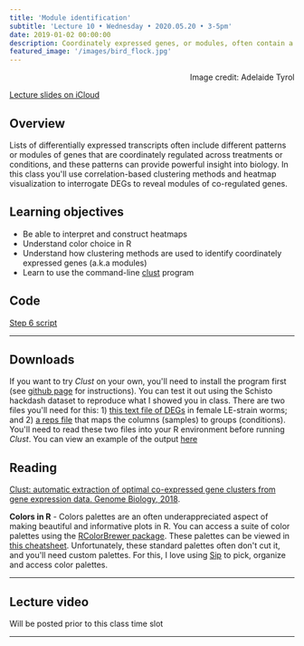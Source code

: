```yaml
---
title: 'Module identification'
subtitle: 'Lecture 10 • Wednesday • 2020.05.20 • 3-5pm'
date: 2019-01-02 00:00:00
description: Coordinately expressed genes, or modules, often contain a more coherent functional signature.  We'll discuss strategies for clustering expression data to identify these modules, setting the stage for downstream function enrichment analysis to be covered in the next class.
featured_image: '/images/bird_flock.jpg'
---
```


<div style="text-align: right"> Image credit: Adelaide Tyrol </div>

[Lecture slides on iCloud](https://www.icloud.com/keynote/0MGb9ZuG55gjG_Ly7eMC1kKFQ#Lecture10%5Fmodules)

## Overview

Lists of differentially expressed transcripts often include different patterns or modules of genes that are coordinately regulated across treatments or conditions, and these patterns can provide powerful insight into biology.  In this class you'll use correlation-based clustering methods and heatmap visualization to interrogate DEGs to reveal modules of co-regulated genes.

## Learning objectives

* Be able to interpret and construct heatmaps
* Understand color choice in R
* Understand how clustering methods are used to identify coordinately expressed genes (a.k.a modules)
* Learn to use the command-line [clust](https://github.com/BaselAbujamous/clust) program

## Code

[Step 6 script](http://DIYtranscriptomics.github.io/Code/files/Step6_modules.R)

---

## Downloads

If you want to try *Clust* on your own, you'll need to install the program first (see [github page](https://github.com/BaselAbujamous/clust) for instructions).  You can test it out using the Schisto hackdash dataset to reproduce what I showed you in class.  There are two files you'll need for this: 1) [this text file of DEGs](https://drive.google.com/open?id=1OgrR7YbSuhbFxvwvGdHLRViJixWr2bGZ) in female LE-strain worms; and 2) [a reps file](https://drive.google.com/open?id=1qv5x-MHqg-bh9OllAf-JsE1eB-AkEgIC) that maps the columns (samples) to groups (conditions).  You'll need to read these two files into your R environment before running *Clust*.  You can view an example of the output [here](https://drive.google.com/open?id=1BWVl42rhzC1Kd7GA5JF0OwX73bAUd_mm)

## Reading

[Clust: automatic extraction of optimal co-expressed gene clusters from gene expression data. Genome Biology, 2018](https://doi.org/10.1186/s13059-018-1536-8).


**Colors in R** - Colors palettes are an often underappreciated aspect of making beautiful and informative plots in R. You can access a suite of color palettes using the [RColorBrewer package](http://colorbrewer2.org).  These palettes can be viewed in [this cheatsheet](http://DIYtranscriptomics.github.io/Reading/files/colorbrewerPalettes.pdf).  Unfortunately, these standard palettes often don't cut it, and you'll need custom palettes. For this, I love using [Sip](https://sipapp.io/) to pick, organize and access color palettes.

---

## Lecture video

Will be posted prior to this class time slot

---
